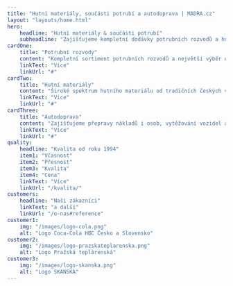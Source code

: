 ```yaml
---
title: "Hutní materiály, součásti potrubí a autodoprava | MADRA.cz"
layout: "layouts/home.html"
hero:
    headline: "Hutní materiály & součásti potrubí"
    subheadline: "Zajišťujeme kompletní dodávky potrubních rozvodů a hutních materiálů od tradičních českých výrobců a prověřených zahraničních partnerů."
cardOne:
    title: "Potrubní rozvody"
    content: "Kompletní sortiment potrubních rozvodů a největší výběr oblouků a ohybů skladem v České republice."
    linkText: "Více"
    linkUrl: "#"
cardTwo:
    title: "Hutní materiály"
    content: "Široké spektrum hutního materiálu od tradičních českých výrobců a prověřených zahraničních partnerů."
    linkText: "Více"
    linkUrl: "#"
cardThree:
    title: "Autodoprava"
    content: "Zajišťujeme přepravy nákladů i osob, vytěžování vozidel a spediční služby po celé Evropě."
    linkText: "Více"
    linkUrl: "#"
quality:
    headline: "Kvalita od roku 1994"
    item1: "Včasnost"
    item2: "Přesnost"
    item3: "Kvalita"
    item4: "Cena"
    linkText: "Více"
    linkUrl: "/kvalita/"
customers:
    headline: "Naši zákazníci"
    linkText: "a další"
    linkUrl: "/o-nas#reference"
customer1:
    img: "/images/logo-cola.png"
    alt: "Logo Coca-Cola HBC Česko a Slovensko"
customer2:
    img: "/images/logo-prazskateplarenska.png"
    alt: "Logo Pražská teplárenská"
customer3:
    img: "/images/logo-skanska.png"
    alt: "Logo SKANSKA"
---
```

